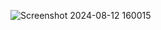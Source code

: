 
![Screenshot 2024-08-12 160015](https://github.com/user-attachments/assets/b3044a47-9754-43ba-9255-6394d1205887)
